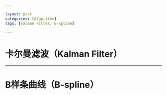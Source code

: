 ```yaml
---

layout: post
categories: [Algorithm]
tags: [Kalman Filter, B-spline]

---
```


# 卡尔曼滤波（Kalman Filter）

---

# B样条曲线（B-spline）